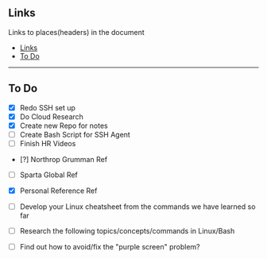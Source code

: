 

## Links
Links to places(headers) in the document
- [Links](#links)
- [To Do](#to-do)
_____


## To Do

* [x] Redo SSH set up
* [x] Do Cloud Research
* [x] Create new Repo for notes
* [ ] Create Bash Script for SSH Agent
* [ ] Finish HR Videos
* [?] Northrop Grumman Ref
* [ ] Sparta Global Ref
* [x] Personal Reference Ref
* [ ] Develop your Linux cheatsheet from the commands we have learned so far
* [ ] Research the following topics/concepts/commands in Linux/Bash
* [ ] Find out how to avoid/fix the "purple screen" problem?

